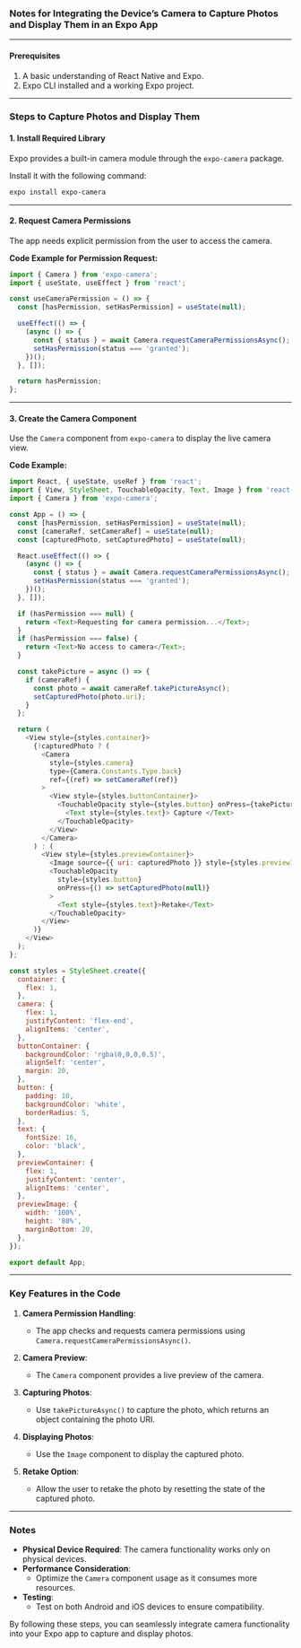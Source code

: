 ### Notes for Integrating the Device’s Camera to Capture Photos and Display Them in an Expo App

---

#### Prerequisites
1. A basic understanding of React Native and Expo.
2. Expo CLI installed and a working Expo project.

---

### Steps to Capture Photos and Display Them

#### 1. **Install Required Library**
Expo provides a built-in camera module through the `expo-camera` package.

Install it with the following command:
```bash
expo install expo-camera
```

---

#### 2. **Request Camera Permissions**
The app needs explicit permission from the user to access the camera.

**Code Example for Permission Request:**
```javascript
import { Camera } from 'expo-camera';
import { useState, useEffect } from 'react';

const useCameraPermission = () => {
  const [hasPermission, setHasPermission] = useState(null);

  useEffect(() => {
    (async () => {
      const { status } = await Camera.requestCameraPermissionsAsync();
      setHasPermission(status === 'granted');
    })();
  }, []);

  return hasPermission;
};
```

---

#### 3. **Create the Camera Component**
Use the `Camera` component from `expo-camera` to display the live camera view.

**Code Example:**
```javascript
import React, { useState, useRef } from 'react';
import { View, StyleSheet, TouchableOpacity, Text, Image } from 'react-native';
import { Camera } from 'expo-camera';

const App = () => {
  const [hasPermission, setHasPermission] = useState(null);
  const [cameraRef, setCameraRef] = useState(null);
  const [capturedPhoto, setCapturedPhoto] = useState(null);

  React.useEffect(() => {
    (async () => {
      const { status } = await Camera.requestCameraPermissionsAsync();
      setHasPermission(status === 'granted');
    })();
  }, []);

  if (hasPermission === null) {
    return <Text>Requesting for camera permission...</Text>;
  }
  if (hasPermission === false) {
    return <Text>No access to camera</Text>;
  }

  const takePicture = async () => {
    if (cameraRef) {
      const photo = await cameraRef.takePictureAsync();
      setCapturedPhoto(photo.uri);
    }
  };

  return (
    <View style={styles.container}>
      {!capturedPhoto ? (
        <Camera
          style={styles.camera}
          type={Camera.Constants.Type.back}
          ref={(ref) => setCameraRef(ref)}
        >
          <View style={styles.buttonContainer}>
            <TouchableOpacity style={styles.button} onPress={takePicture}>
              <Text style={styles.text}> Capture </Text>
            </TouchableOpacity>
          </View>
        </Camera>
      ) : (
        <View style={styles.previewContainer}>
          <Image source={{ uri: capturedPhoto }} style={styles.previewImage} />
          <TouchableOpacity
            style={styles.button}
            onPress={() => setCapturedPhoto(null)}
          >
            <Text style={styles.text}>Retake</Text>
          </TouchableOpacity>
        </View>
      )}
    </View>
  );
};

const styles = StyleSheet.create({
  container: {
    flex: 1,
  },
  camera: {
    flex: 1,
    justifyContent: 'flex-end',
    alignItems: 'center',
  },
  buttonContainer: {
    backgroundColor: 'rgba(0,0,0,0.5)',
    alignSelf: 'center',
    margin: 20,
  },
  button: {
    padding: 10,
    backgroundColor: 'white',
    borderRadius: 5,
  },
  text: {
    fontSize: 16,
    color: 'black',
  },
  previewContainer: {
    flex: 1,
    justifyContent: 'center',
    alignItems: 'center',
  },
  previewImage: {
    width: '100%',
    height: '80%',
    marginBottom: 20,
  },
});

export default App;
```

---

### Key Features in the Code
1. **Camera Permission Handling**:
   - The app checks and requests camera permissions using `Camera.requestCameraPermissionsAsync()`.

2. **Camera Preview**:
   - The `Camera` component provides a live preview of the camera.

3. **Capturing Photos**:
   - Use `takePictureAsync()` to capture the photo, which returns an object containing the photo URI.

4. **Displaying Photos**:
   - Use the `Image` component to display the captured photo.

5. **Retake Option**:
   - Allow the user to retake the photo by resetting the state of the captured photo.

---

### Notes
- **Physical Device Required**: The camera functionality works only on physical devices.
- **Performance Consideration**:
  - Optimize the `Camera` component usage as it consumes more resources.
- **Testing**:
  - Test on both Android and iOS devices to ensure compatibility.
  
By following these steps, you can seamlessly integrate camera functionality into your Expo app to capture and display photos.